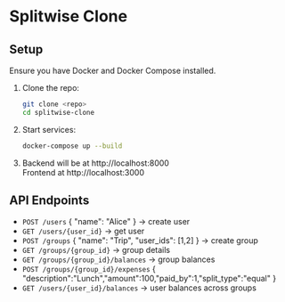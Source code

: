 # Splitwise Clone

## Setup

Ensure you have Docker and Docker Compose installed.

1. Clone the repo:
   ```bash
   git clone <repo>
   cd splitwise-clone
   ```
2. Start services:
   ```bash
   docker-compose up --build
   ```
3. Backend will be at http://localhost:8000  
   Frontend at http://localhost:3000

## API Endpoints

- `POST /users` { "name": "Alice" } -> create user  
- `GET /users/{user_id}` -> get user  
- `POST /groups` { "name": "Trip", "user_ids": [1,2] } -> create group  
- `GET /groups/{group_id}` -> group details  
- `GET /groups/{group_id}/balances` -> group balances  
- `POST /groups/{group_id}/expenses` { "description":"Lunch","amount":100,"paid_by":1,"split_type":"equal" }  
- `GET /users/{user_id}/balances` -> user balances across groups

